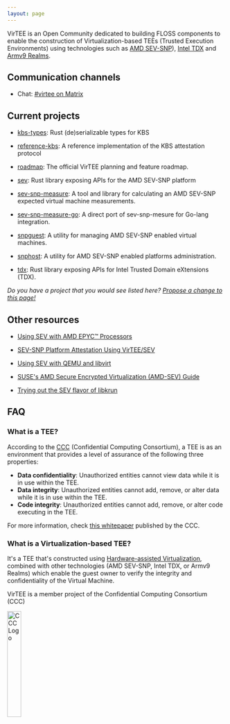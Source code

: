 ```yaml
---
layout: page
---
```


VirTEE is an Open Community dedicated to building FLOSS components to enable the construction of Virtualization-based TEEs (Trusted Execution Environments) using technologies such as [AMD SEV-SNP](https://www.amd.com/system/files/TechDocs/SEV-SNP-strengthening-vm-isolation-with-integrity-protection-and-more.pdf)), [Intel TDX](https://software.intel.com/content/www/us/en/develop/articles/intel-trust-domain-extensions.html) and [Armv9 Realms](https://www.arm.com/why-arm/architecture/security-features/arm-confidential-compute-architecture).

## Communication channels

- Chat: [#virtee on Matrix](https://matrix.to/#/#virtee:matrix.org)

## Current projects

- [kbs-types](https://github.com/virtee/kbs-types): Rust (de)serializable types for KBS

- [reference-kbs](https://github.com/virtee/reference-kbs): A reference implementation of the KBS attestation protocol

- [roadmap](https://github.com/virtee/roadmap): The official VirTEE planning and feature roadmap.

- [sev](https://github.com/virtee/sev): Rust library exposing APIs for the AMD SEV-SNP platform

- [sev-snp-measure](https://github.com/virtee/sev-snp-measure): A tool and library for calculating an AMD SEV-SNP expected virtual machine measurements.

- [sev-snp-measure-go](https://github.com/virtee/sev-snp-measure-go): A direct port of sev-snp-mesure for Go-lang integration.

- [snpguest](https://github.com/virtee/snpguest): A utility for managing AMD SEV-SNP enabled virtual machines.

- [snphost](https://github.com/virtee/snphost): A utility for AMD SEV-SNP enabled platforms administration.

- [tdx](https://github.com/virtee/tdx): Rust library exposing APIs for Intel Trusted Domain eXtensions (TDX).

*Do you have a project that you would see listed here? [Propose a change to this page!](https://github.com/virtee/virtee.github.io/blob/gh-pages/index.md)*

## Other resources

- [Using SEV with AMD EPYC™ Processors](https://www.amd.com/content/dam/amd/en/documents/epyc-technical-docs/tuning-guides/58207-using-sev-with-amd-epyc-processors.pdf)

- [SEV-SNP Platform Attestation Using VirTEE/SEV](https://www.amd.com/content/dam/amd/en/documents/developer/58217-epyc-9004-ug-platform-attestation-using-virtee-snp.pdf)

- [Using SEV with QEMU and libvirt](https://libvirt.org/kbase/launch_security_sev.html)

- [SUSE's AMD Secure Encrypted Virtualization (AMD-SEV) Guide](https://documentation.suse.com/sles/15-SP1/pdf/art-amd-sev_color_en.pdf)

- [Trying out the SEV flavor of libkrun](https://github.com/containers/libkrun/wiki/Trying-out-the-SEV-flavor-of-libkrun)

## FAQ

### What is a TEE?

According to the [CCC](https://confidentialcomputing.io/) (Confidential Computing Consortium), a TEE is as an environment that provides a level of assurance of the following three properties:

- **Data confidentiality**: Unauthorized entities cannot view data while it is in use within the TEE.
- **Data integrity**: Unauthorized entities cannot add, remove, or alter data while it is in use within the TEE.
- **Code integrity**: Unauthorized entities cannot add, remove, or alter code executing in the TEE.

For more information, check [this whitepaper](https://confidentialcomputing.io/wp-content/uploads/sites/10/2023/03/CCC_outreach_whitepaper_updated_November_2022.pdf) published by the CCC.

### What is a Virtualization-based TEE?

It's a TEE that's constructed using [Hardware-assisted Virtualization](https://en.wikipedia.org/wiki/Hardware-assisted_virtualization), combined with other technologies (AMD SEV-SNP, Intel TDX, or Armv9 Realms) which enable the guest owner to verify the integrity and confidentiality of the Virtual Machine.


VirTEE is a member project of the Confidential Computing Consortium (CCC)

<a href="https://confidentialcomputing.io">
<img src="https://github.com/confidential-computing/artwork/blob/main/ccc/confidential_computing_consortium-logo-horizontal-color.svg" width="25%" height="25%" alt="CCC Logo"/></a>
